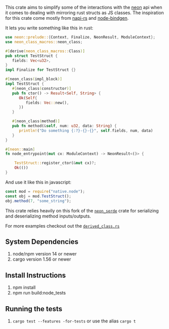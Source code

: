 This crate aims to simplify some of the interactions with the [neon](https://github.com/neon-bindings/neon) api when it comes to
dealing with mirroring rust structs as JS classes. The inspiration for this crate come mostly from
[napi-rs](https://github.com/napi-rs/napi-rs) and [node-bindgen](https://github.com/infinyon/node-bindgen).

It lets you write something like this in rust:

```rust
use neon::prelude::{Context, Finalize, NeonResult, ModuleContext};
use neon_class_macros::neon_class;

#[derive(neon_class_macros::Class)]
pub struct TestStruct {
   fields: Vec<u32>,
}
impl Finalize for TestStruct {}

#[neon_class(impl_block)]
impl TestStruct {
   #[neon_class(constructor)]
   pub fn ctor() -> Result<Self, String> {
      Ok(Self{
         fields: Vec::new(),
      })
   }

   #[neon_class(method)]
   pub fn method(&self, num: u32, data: String) {
      println!("Do something {:?}-{}-{}", self.fields, num, data)
   }
}

#[neon::main]
fn node_entrypoint(mut cx: ModuleContext) -> NeonResult<()> {

    TestStruct::register_ctor(&mut cx)?;
    Ok(())
}
```

And use it like this in javascript:

```javascript
const mod = require("native.node");
const obj = mod.TestStruct();
obj.method(7, "some_string");
```

This crate relies heavily on this fork of the [`neon_serde`](https://github.com/NZXTCorp/neon-serde) crate for
serializing and deserializing method inputs/outputs.

For more examples checkout out the [`derived_class.rs`](./node_tests/src/derived_class.rs)

## System Dependencies

1. node/npm version 14 or newer
2. cargo version 1.56 or newer

## Install Instructions

1. npm install
2. npm run build:node_tests

## Running the tests

1. `cargo test --features -for-tests` or use the alias `cargo t`
